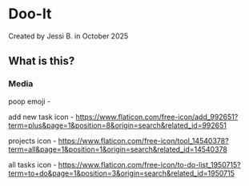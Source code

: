 # Doo-It
Created by Jessi B. in October 2025

## What is this?

### Media 
poop emoji - 

add new task icon - https://www.flaticon.com/free-icon/add_992651?term=plus&page=1&position=8&origin=search&related_id=992651

projects icon - https://www.flaticon.com/free-icon/tool_14540378?term=all&page=1&position=1&origin=search&related_id=14540378

all tasks icon - https://www.flaticon.com/free-icon/to-do-list_1950715?term=to+do&page=1&position=3&origin=search&related_id=1950715